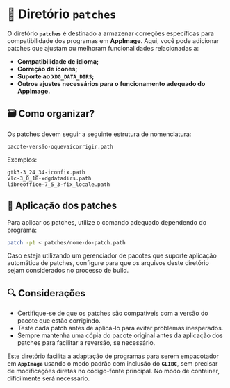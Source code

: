 # 📁 Diretório `patches`

O diretório **`patches`** é destinado a armazenar correções específicas para compatibilidade 
dos programas em **AppImage**. Aqui, você pode adicionar patches que ajustam ou
melhoram funcionalidades relacionadas a:

- **Compatibilidade de idioma;**
- **Correção de ícones;**
- **Suporte ao `XDG_DATA_DIRS`;**
- **Outros ajustes necessários para o funcionamento adequado do AppImage.**

## 🗃️ Como organizar?

Os patches devem seguir a seguinte estrutura de nomenclatura:

```
pacote-versão-oquevaicorrigir.path
```

Exemplos:

```
gtk3-3_24_34-iconfix.path
vlc-3_0_18-xdgdatadirs.path
libreoffice-7_5_3-fix_locale.path
```

## 🔩 Aplicação dos patches

Para aplicar os patches, utilize o comando adequado dependendo do programa:

```bash
patch -p1 < patches/nome-do-patch.path
```

Caso esteja utilizando um gerenciador de pacotes que suporte aplicação automática
de patches, configure para que os arquivos deste diretório sejam considerados no
processo de build.

## 🔍 Considerações

- Certifique-se de que os patches são compatíveis com a versão do pacote que estão corrigindo.
- Teste cada patch antes de aplicá-lo para evitar problemas inesperados.
- Sempre mantenha uma cópia do pacote original antes da aplicação dos patches para
facilitar a reversão, se necessário.

Este diretório facilita a adaptação de programas para serem empacotador em
**`AppImage`** usando o modo padrão com inclusão do **`GLIBC`**, sem precisar de
modificações diretas no código-fonte principal. No modo de conteiner,
dificilmente será necessário.
